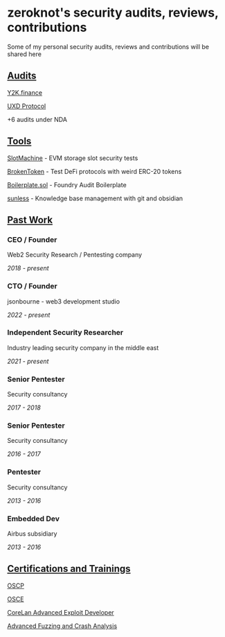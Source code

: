 # zeroknot's security audits, reviews, contributions

Some of my personal security audits, reviews and contributions will be shared here

## [Audits](https://github.com/zeroknots/resume#Audits)

[Y2K.finance](https://github.com/zeroknots/resume/blob/main/audits/y2kfinance.md)

[UXD Protocol](https://github.com/zeroknots/resume/blob/main/audits/UXDProtocol.md)

+6 audits under NDA

## [Tools](https://github.com/zeroknots/resume#Tools)
[SlotMachine](https://github.com/zeroknots/slotmachine) - EVM storage slot security tests

[BrokenToken](https://github.com/zeroknots/brokentoken) - Test DeFi protocols with weird ERC-20 tokens

[Boilerplate.sol](https://github.com/zeroknots/boilerplate.sol) - Foundry Audit Boilerplate

[sunless](https://github.com/zeroknots/sunless/) - Knowledge base management with git and obsidian

## [Past Work](https://github.com/zeroknots/resume#Work)

### CEO / Founder
Web2 Security Research / Pentesting company

*2018 - present*

### CTO / Founder
jsonbourne - web3 development studio

*2022 - present*

### Independent Security Researcher
Industry leading security company in the middle east

*2021 - present*

### Senior Pentester
Security consultancy

*2017 - 2018*

### Senior Pentester
Security consultancy

*2016 - 2017*

### Pentester
Security consultancy

*2013 - 2016*

### Embedded Dev
Airbus subsidiary

*2013 - 2016*


## [Certifications and Trainings](https://github.com/zeroknots/resume#Certifications_and_trainings)
[OSCP]()

[OSCE]()

[CoreLan Advanced Exploit Developer]()

[Advanced Fuzzing and Crash Analysis]()


